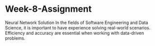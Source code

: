 # Week-8-Assignment
Neural Network Solution  In the fields of Software Engineering and Data Science, it is important to have experience solving real-world scenarios. Efficiency and accuracy are essential when working with data-driven problems. 
